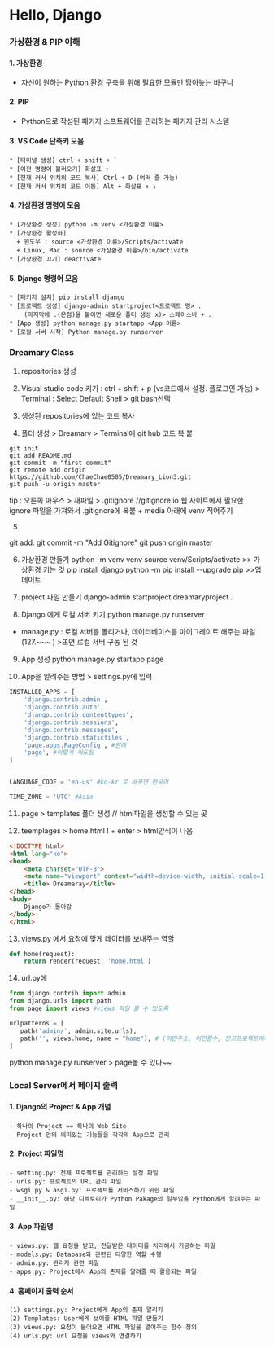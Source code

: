 # Hello, Django
### 가상환경 & PIP 이해
#### 1. 가상환경
  * 자신이 원하는 Python 환경 구축을 위해 필요한 모듈만 담아놓는 바구니
#### 2. PIP
  * Python으로 작성된 패키지 소프트웨어를 관리하는 패키지 관리 시스템
#### 3. VS Code 단축키 모음
    * [터미널 생성] ctrl + shift + `
    * [이전 명령어 불러오기] 화살표 ↑
    * [현재 커서 위치의 코드 복사] Ctrl + D (여러 줄 가능)
    * [현재 커서 위치의 코드 이동] Alt + 화살표 ↑ ↓
#### 4. 가상환경 명령어 모음
    * [가상환경 생성] python -m venv <가상환경 이름>
    * [가상환경 활성화]
      + 윈도우 : source <가상환경 이름>/Scripts/activate
      + Linux, Mac : source <가상환경 이름>/bin/activate
    * [가상환경 끄기] deactivate

#### 5. Django 명령어 모음
    * [패키지 설치] pip install django
    * [프로젝트 생성] django-admin startproject<프로젝트 명> .
        (마지막에 .(온점)을 붙이면 새로운 폴더 생성 x)> 스페이스바 + .
    * [App 생성] python manage.py startapp <App 이름>
    * [로컬 서버 시작] Python manage.py runserver

### Dreamary Class
1. repositories 생성
2. Visual studio code 키기 : ctrl + shift + p (vs코드에서 설정. 플로그인 가능) > Terminal : Select Default Shell > git bash선택
3. 생성된 repositories에 있는 코드 복사

4. 폴더 생성 > Dreamary > Terminal에 git hub 코드 복 붙
```
git init
git add README.md
git commit -m "first commit"
git remote add origin https://github.com/ChaeChae0505/Dreamary_Lion3.git
git push -u origin master
```
tip : 오른쪽 마우스 > 새파일 > .gitignore //gitignore.io 웹 사이트에서 필요한 ignore 파일을 가져와서 .gitignore에 복붙 + media 아래에 venv 적어주기

5. 
git add.
git commit -m "Add Gitignore"
git push origin master

6. 가상환경 만들기
python -m venv venv 
source venv/Scripts/activate >> 가상환경 키는 것
pip install django
python -m pip install --upgrade pip >>업데이트

7. project 파일 만들기
django-admin startproject dreamaryproject .

8. Django 에게 로컬 서버 키기
python manage.py runserver
 - manage.py : 로컬 서버를 돌리거나, 데이터베이스를 마이그레이트 해주는 파일 
(127.~~~ ) >뜨면 로컬 서버 구동 된 것

9. App 생성
python manage.py startapp page

10. App을 알려주는 방법 > settings.py에 입력
```python
INSTALLED_APPS = [
    'django.contrib.admin',
    'django.contrib.auth',
    'django.contrib.contenttypes',
    'django.contrib.sessions',
    'django.contrib.messages',
    'django.contrib.staticfiles',
    'page.apps.PageConfig', #원래
    'page', #이렇게 써도됨
]


LANGUAGE_CODE = 'en-us' #ko-kr 로 바꾸면 한국어

TIME_ZONE = 'UTC' #Asia 
```
11. page > templates 폴더 생성 // html파일을 생성할 수 있는 곳

12. teemplages > home.html
! + enter > html양식이 나옴
```html
<!DOCTYPE html>
<html lang="ko">
<head>
    <meta charset="UTF-8">
    <meta name="viewport" content="width=device-width, initial-scale=1.0">
    <title> Dreamaray</title>
</head>
<body>
    Django가 돌아감
</body>
</html>
```

13. views.py 에서 요청에 맞게 데이터를 보내주는 역할
```python
def home(request):
    return render(request, 'home.html')
 ```
 
 14. url.py에 
 ```python
from django.contrib import admin
from django.urls import path
from page import views #views 파일 볼 수 있도록

urlpatterns = [
    path('admin/', admin.site.urls),
    path('', views.home, name = "home"), # (어떤주소, 어떤함수, 잔고프로젝트에서 뭐라 부를지)
]

 ```
python manage.py runserver  > page볼 수 있다~~

### Local Server에서 페이지 출력
#### 1. Django의 Project & App 개념
    - 하나의 Project == 하나의 Web Site
    - Project 안의 의미있는 기능들을 각각의 App으로 관리

#### 2. Project 파일명
    - setting.py: 전체 프로젝트를 관리하는 설정 파일
    - urls.py: 프로젝트의 URL 관리 파일
    - wsgi.py & asgi.py: 프로젝트를 서비스하기 위한 파일
    - __init__.py: 해당 디렉토리가 Python Pakage의 일부임을 Python에게 알려주는 파일

#### 3. App 파일명
    - views.py: 웹 요청을 받고, 전달받은 데이터를 처리해서 가공하는 파일
    - models.py: Database와 관련된 다양한 역할 수행
    - admin.py: 관리자 관련 파일
    - apps.py: Project에서 App의 존재를 알려줄 때 활용되는 파일

#### 4. 홈페이지 출력 순서
    (1) settings.py: Project에게 App의 존재 알리기
    (2) Templates: User에게 보여줄 HTML 파일 만들기
    (3) views.py: 요청이 들어오면 HTML 파일을 열어주는 함수 정의
    (4) urls.py: url 요청을 views와 연결하기
